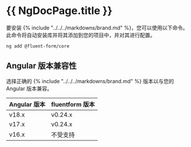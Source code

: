 # {{ NgDocPage.title }}

要安装 {% include "../../../markdowns/brand.md" %}，您可以使用以下命令。此命令将自动安装库并将其添加到您的项目中，并对其进行配置。

```bash
ng add @fluent-form/core
```

## Angular 版本兼容性

选择正确的 {% include "../../../markdowns/brand.md" %} 版本以与您的 Angular 版本兼容。

| Angular 版本 | fluentform 版本 |
| ------------ | --------------- |
| v18.x       | v0.24.x           |
| v17.x       | v0.24.x           |
| v16.x       | 不受支持           |
